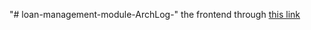"# loan-management-module-ArchLog-" 
the frontend through [this link]([https://github.com/SoulaimakH/my-world-backend](https://github.com/SoulaimakH/loan-management-frontend)https://github.com/SoulaimakH/loan-management-frontend)
